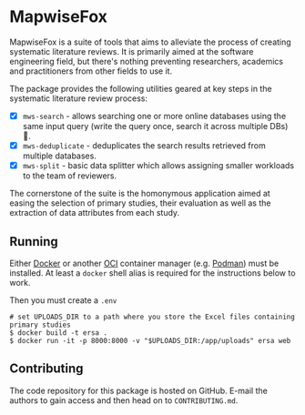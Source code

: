 # MapwiseFox

MapwiseFox is a suite of tools that aims to alleviate the process of creating
systematic literature reviews. It is primarily aimed at the software engineering
field, but there's nothing preventing researchers, academics and practitioners
from other fields to use it.

The package provides the following utilities geared at key steps in the
systematic literature review process:

- [x] `mws-search` - allows searching one or more online databases using the 
same input query (write the query once, search it across multiple DBs) :rocket:.
- [x] `mws-deduplicate` - deduplicates the search results retrieved from
multiple databases.
- [x] `mws-split` - basic data splitter which allows assigning smaller workloads
to the team of reviewers.

The cornerstone of the suite is the homonymous application aimed at easing the
selection of primary studies, their evaluation as well as the extraction of data
attributes from each study.

## Running

Either [Docker](https://www.docker.com) or another
[OCI](https://opencontainers.org) container manager
(e.g. [Podman](https://podman.io)) must be installed.
At least a `docker` shell alias is required for the instructions below to work.

Then you must create a `.env`

```shell
# set UPLOADS_DIR to a path where you store the Excel files containing primary studies
$ docker build -t ersa .
$ docker run -it -p 8000:8000 -v "$UPLOADS_DIR:/app/uploads" ersa web
```

## Contributing

The code repository for this package is hosted on GitHub. E-mail the authors to
gain access and then head on to `CONTRIBUTING.md`.
